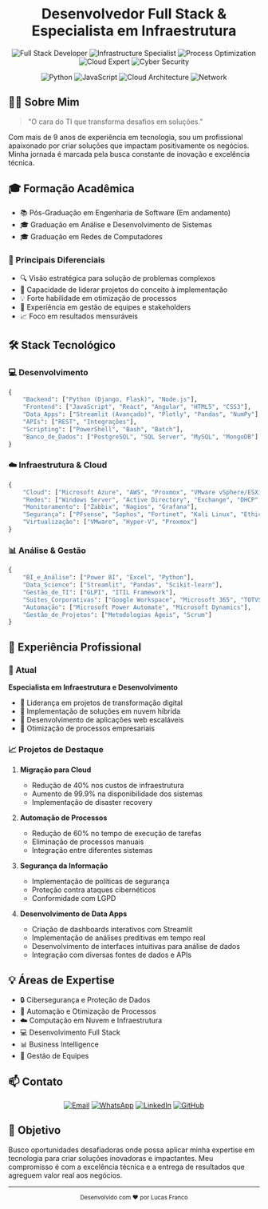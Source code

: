 <div align="center">

# Desenvolvedor Full Stack & Especialista em Infraestrutura

<p align="center">
  <img src="https://img.shields.io/badge/Full%20Stack-Developer-blue" alt="Full Stack Developer">
  <img src="https://img.shields.io/badge/Infrastructure-Specialist-green" alt="Infrastructure Specialist">
  <img src="https://img.shields.io/badge/Process-Optimization-orange" alt="Process Optimization">
  <img src="https://img.shields.io/badge/Cloud-Expert-blueviolet" alt="Cloud Expert">
  <img src="https://img.shields.io/badge/Cyber-Security-red" alt="Cyber Security">
</p>

<p align="center">
  <img src="https://img.shields.io/badge/Python-Expert-yellow" alt="Python">
  <img src="https://img.shields.io/badge/JavaScript-Advanced-orange" alt="JavaScript">
  <img src="https://img.shields.io/badge/Cloud-Architecture-blue" alt="Cloud Architecture">
  <img src="https://img.shields.io/badge/Network-Specialist-green" alt="Network">
</p>

</div>

## 👨‍💻 Sobre Mim

> "O cara do TI que transforma desafios em soluções."

Com mais de 9 anos de experiência em tecnologia, sou um profissional apaixonado por criar soluções que impactam positivamente os negócios. Minha jornada é marcada pela busca constante de inovação e excelência técnica.

## 🎓 Formação Acadêmica
- 📚 Pós-Graduação em Engenharia de Software (Em andamento)
- 🎓 Graduação em Análise e Desenvolvimento de Sistemas
- 🎓 Graduação em Redes de Computadores

### 🎯 Principais Diferenciais
- 🔍 Visão estratégica para solução de problemas complexos
- 🚀 Capacidade de liderar projetos do conceito à implementação
- 💡 Forte habilidade em otimização de processos
- 🤝 Experiência em gestão de equipes e stakeholders
- 📈 Foco em resultados mensuráveis

## 🛠️ Stack Tecnológico

### 💻 Desenvolvimento
```python
{
    "Backend": ["Python (Django, Flask)", "Node.js"],
    "Frontend": ["JavaScript", "React", "Angular", "HTML5", "CSS3"],
    "Data_Apps": ["Streamlit (Avançado)", "Plotly", "Pandas", "NumPy"],
    "APIs": ["REST", "Integrações"],
    "Scripting": ["PowerShell", "Bash", "Batch"],
    "Banco_de_Dados": ["PostgreSQL", "SQL Server", "MySQL", "MongoDB"]
}
```

### ☁️ Infraestrutura & Cloud
```python
{
    "Cloud": ["Microsoft Azure", "AWS", "Proxmox", "VMware vSphere/ESXi", "Hyper-V"],
    "Redes": ["Windows Server", "Active Directory", "Exchange", "DHCP", "DNS", "VPN", "VLAN"],
    "Monitoramento": ["Zabbix", "Nagios", "Grafana"],
    "Segurança": ["PFsense", "Sophos", "Fortinet", "Kali Linux", "Ethical Hacking"],
    "Virtualização": ["VMware", "Hyper-V", "Proxmox"]
}
```

### 📊 Análise & Gestão
```python
{
    "BI_e_Análise": ["Power BI", "Excel", "Python"],
    "Data_Science": ["Streamlit", "Pandas", "Scikit-learn"],
    "Gestão_de_TI": ["GLPI", "ITIL Framework"],
    "Suites_Corporativas": ["Google Workspace", "Microsoft 365", "TOTVS"],
    "Automação": ["Microsoft Power Automate", "Microsoft Dynamics"],
    "Gestão_de_Projetos": ["Metodologias Ágeis", "Scrum"]
}
```

## 🚀 Experiência Profissional

### 🎯 Atual
**Especialista em Infraestrutura e Desenvolvimento**
- 🔹 Liderança em projetos de transformação digital
- 🔹 Implementação de soluções em nuvem híbrida
- 🔹 Desenvolvimento de aplicações web escaláveis
- 🔹 Otimização de processos empresariais

### 📈 Projetos de Destaque
1. **Migração para Cloud**
   - Redução de 40% nos custos de infraestrutura
   - Aumento de 99.9% na disponibilidade dos sistemas
   - Implementação de disaster recovery

2. **Automação de Processos**
   - Redução de 60% no tempo de execução de tarefas
   - Eliminação de processos manuais
   - Integração entre diferentes sistemas

3. **Segurança da Informação**
   - Implementação de políticas de segurança
   - Proteção contra ataques cibernéticos
   - Conformidade com LGPD

4. **Desenvolvimento de Data Apps**
   - Criação de dashboards interativos com Streamlit
   - Implementação de análises preditivas em tempo real
   - Desenvolvimento de interfaces intuitivas para análise de dados
   - Integração com diversas fontes de dados e APIs

## 💡 Áreas de Expertise
- 🔒 Cibersegurança e Proteção de Dados
- 🔄 Automação e Otimização de Processos
- ☁️ Computação em Nuvem e Infraestrutura
- 💻 Desenvolvimento Full Stack
- 📊 Business Intelligence
- 👥 Gestão de Equipes

## 📫 Contato

<div align="center">
  
[![Email](https://img.shields.io/badge/Email-lucas.franco.tech%40gmail.com-red)](mailto:lucas.franco.tech@gmail.com)
[![WhatsApp](https://img.shields.io/badge/WhatsApp-%2B55%2011%209%203243--3710-brightgreen)](https://wa.me/5511932433710)
[![LinkedIn](https://img.shields.io/badge/LinkedIn-Lucas%20Franco-blue)](https://www.linkedin.com/in/lucas-franco-tech/)
[![GitHub](https://img.shields.io/badge/GitHub-LucasDaSilvaFranco-black)](https://github.com/LucasDaSilvaFranco)

</div>

## 🎯 Objetivo

Busco oportunidades desafiadoras onde possa aplicar minha expertise em tecnologia para criar soluções inovadoras e impactantes. Meu compromisso é com a excelência técnica e a entrega de resultados que agreguem valor real aos negócios.

---

<div align="center">
  <sub>Desenvolvido com ❤️ por Lucas Franco</sub>
</div> 
